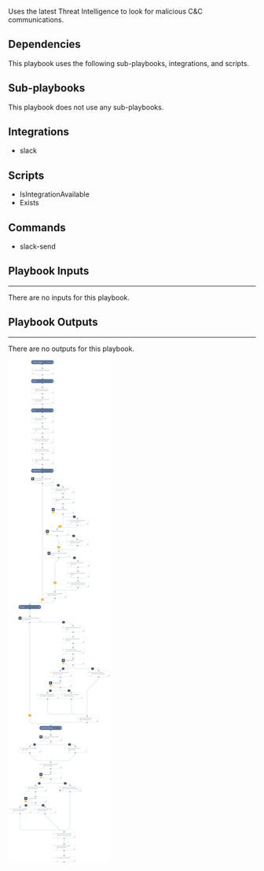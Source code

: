 Uses the latest Threat Intelligence to look for malicious C&C communications.

## Dependencies
This playbook uses the following sub-playbooks, integrations, and scripts.

## Sub-playbooks
This playbook does not use any sub-playbooks.

## Integrations
* slack

## Scripts
* IsIntegrationAvailable
* Exists

## Commands
* slack-send

## Playbook Inputs
---
There are no inputs for this playbook.

## Playbook Outputs
---
There are no outputs for this playbook.

![C_and_C_Communication_Hunting](https://raw.githubusercontent.com/demisto/content/1bdd5229392bd86f0cc58265a24df23ee3f7e662/docs/images/playbooks/C_and_C_Communication_Hunting.png)

